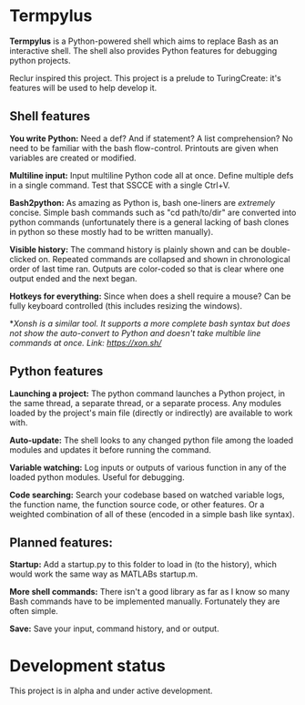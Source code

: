 # Termpylus

**Termpylus** is a Python-powered shell which aims to replace Bash as an interactive shell. The shell also provides Python features for debugging python projects.

Reclur inspired this project. This project is a prelude to TuringCreate: it's features will be used to help develop it.

## Shell features

**You write Python:** Need a def? And if statement? A list comprehension? No need to be familiar with the bash flow-control. Printouts are given when variables are created or modified.

**Multiline input:** Input multiline Python code all at once. Define multiple defs in a single command. Test that SSCCE with a single Ctrl+V.

**Bash2python:** As amazing as Python is, bash one-liners are *extremely* concise. Simple bash commands such as "cd path/to/dir" are converted into python commands (unfortunately there is a general lacking of bash clones in python so these mostly had to be written manually).

**Visible history:** The command history is plainly shown and can be double-clicked on. Repeated commands are collapsed and shown in chronological order of last time ran. Outputs are color-coded so that is clear where one output ended and the next began.

**Hotkeys for everything:** Since when does a shell require a mouse? Can be fully keyboard controlled (this includes resizing the windows).

**Xonsh is a similar tool. It supports a more complete bash syntax but does not show the auto-convert to Python and doesn't take multible line commands at once. Link: https://xon.sh/*

## Python features

**Launching a project:** The python command launches a Python project, in the same thread, a separate thread, or a separate process. Any modules loaded by the project's main file (directly or indirectly) are available to work with.

**Auto-update:** The shell looks to any changed python file among the loaded modules and updates it before running the command.

**Variable watching:** Log inputs or outputs of various function in any of the loaded python modules. Useful for debugging.

**Code searching:** Search your codebase based on watched variable logs, the function name, the function source code, or other features. Or a weighted combination of all of these (encoded in a simple bash like syntax).

## Planned features:

**Startup:** Add a startup.py to this folder to load in (to the history), which would work the same way as MATLABs startup.m.

**More shell commands:** There isn't a good library as far as I know so many Bash commands have to be implemented manually. Fortunately they are often simple.

**Save:** Save your input, command history, and or output.

# Development status
This project is in alpha and under active development.
